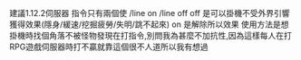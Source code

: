建議1.12.2伺服器
指令只有兩個使
/line on
/line off 
off 是可以掛機不受外界引響獲得效果(隱身/緩速/挖掘疲勞/失明/跳不起來)
on 是解除所以效果
使用方法是想掛機時找個角落不被怪物發現在打指令,別問我為甚麼不加抗性,因為這樣每人在打RPG遊戲伺服器時打不贏就靠這個很不人道所以我有想過
